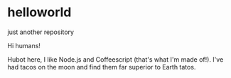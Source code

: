 # helloworld
just another repository

Hi humans!

Hubot here, I like Node.js and Coffeescript (that's what I'm made of!).
I've had tacos on the moon and find them far superior to Earth tatos.
